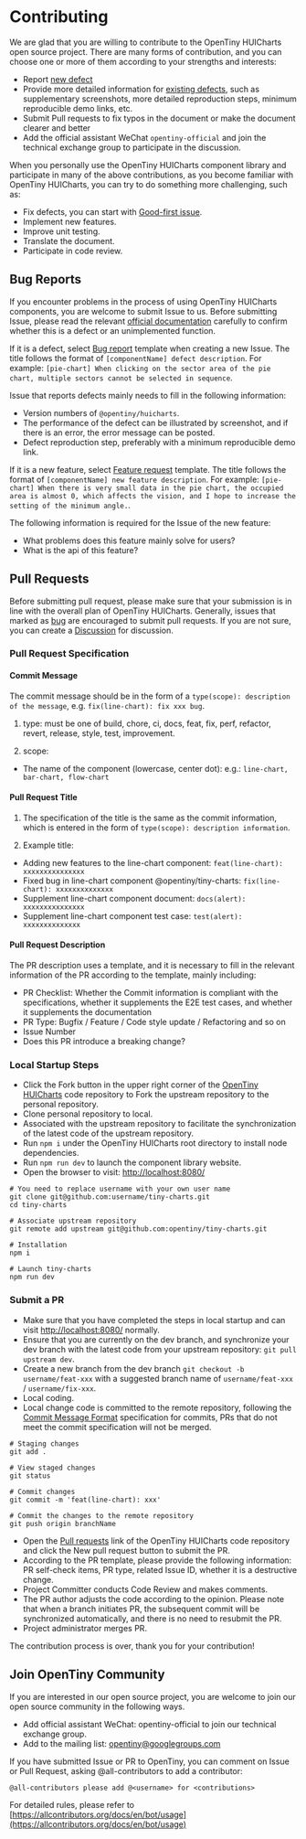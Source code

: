 # Contributing

We are glad that you are willing to contribute to the OpenTiny HUICharts open source project. There are many forms of contribution, and you can choose one or more of them according to your strengths and interests:

- Report [new defect](https://github.com/opentiny/tiny-charts/issues/new?template=bug-report.yml)
- Provide more detailed information for [existing defects](https://github.com/opentiny/tiny-charts/labels/bug), such as supplementary screenshots, more detailed reproduction steps, minimum reproducible demo links, etc.
- Submit Pull requests to fix typos in the document or make the document clearer and better
- Add the official assistant WeChat `opentiny-official` and join the technical exchange group to participate in the discussion.

When you personally use the OpenTiny HUICharts component library and participate in many of the above contributions, as you become familiar with OpenTiny HUICharts, you can try to do something more challenging, such as:

- Fix defects, you can start with [Good-first issue](https://github.com/opentiny/tiny-charts/labels/good%20first%20issue).
- Implement new features.
- Improve unit testing.
- Translate the document.
- Participate in code review.

## Bug Reports

If you encounter problems in the process of using OpenTiny HUICharts components, you are welcome to submit Issue to us. Before submitting Issue, please read the relevant [official documentation](https://opentiny.design) carefully to confirm whether this is a defect or an unimplemented function.

If it is a defect, select [Bug report](https://github.com/opentiny/tiny-charts/issues/new?template=bug-report.yml) template when creating a new Issue. The title follows the format of `[componentName] defect description`. For example: `[pie-chart] When clicking on the sector area of the pie chart, multiple sectors cannot be selected in sequence`.

Issue that reports defects mainly needs to fill in the following information:

- Version numbers of `@opentiny/huicharts`.
- The performance of the defect can be illustrated by screenshot, and if there is an error, the error message can be posted.
- Defect reproduction step, preferably with a minimum reproducible demo link.

If it is a new feature, select [Feature request](https://github.com/opentiny/tiny-charts/issues/new?template=feature-request.yml) template. The title follows the format of `[componentName] new feature description`. For example: `[pie-chart] When there is very small data in the pie chart, the occupied area is almost 0, which affects the vision, and I hope to increase the setting of the minimum angle.`.

The following information is required for the Issue of the new feature:

- What problems does this feature mainly solve for users?
- What is the api of this feature?

## Pull Requests

Before submitting pull request, please make sure that your submission is in line with the overall plan of OpenTiny HUICharts. Generally, issues that marked as [bug](https://github.com/opentiny/tiny-charts/labels/bug) are encouraged to submit pull requests. If you are not sure, you can create a [Discussion](https://github.com/opentiny/tiny-charts/discussions) for discussion.

### Pull Request Specification

#### Commit Message

The commit message should be in the form of a `type(scope): description of the message`, e.g. `fix(line-chart): fix xxx bug`.

1. type: must be one of build, chore, ci, docs, feat, fix, perf, refactor, revert, release, style, test, improvement.

2. scope:

- The name of the component (lowercase, center dot): e.g.: `line-chart, bar-chart, flow-chart`

#### Pull Request Title

1. The specification of the title is the same as the commit information, which is entered in the form of `type(scope): description information`.

2. Example title:

- Adding new features to the line-chart component:  `feat(line-chart): xxxxxxxxxxxxxxx`
- Fixed bug in line-chart component @opentiny/tiny-charts: `fix(line-chart): xxxxxxxxxxxxxx`
- Supplement line-chart component document: `docs(alert): xxxxxxxxxxxxxxx`
- Supplement line-chart component test case: `test(alert): xxxxxxxxxxxxxx`

#### Pull Request Description

The PR description uses a template, and it is necessary to fill in the relevant information of the PR according to the template, mainly including:

- PR Checklist: Whether the Commit information is compliant with the specifications, whether it supplements the E2E test cases, and whether it supplements the documentation
- PR Type: Bugfix / Feature / Code style update / Refactoring and so on
- Issue Number
- Does this PR introduce a breaking change?

### Local Startup Steps

- Click the Fork button in the upper right corner of the [OpenTiny HUICharts](https://github.com/opentiny/tiny-charts) code repository to Fork the upstream repository to the personal repository.
- Clone personal repository to local.
- Associated with the upstream repository to facilitate the synchronization of the latest code of the upstream repository.
- Run `npm i` under the OpenTiny HUICharts root directory to install node dependencies.
- Run `npm run dev` to launch the component library website.
- Open the browser to visit: [http://localhost:8080/](http://localhost:8080/)

```shell
# You need to replace username with your own user name
git clone git@github.com:username/tiny-charts.git
cd tiny-charts

# Associate upstream repository
git remote add upstream git@github.com:opentiny/tiny-charts.git

# Installation
npm i

# Launch tiny-charts
npm run dev
```

### Submit a PR

- Make sure that you have completed the steps in local startup and can visit [http://localhost:8080/](http://localhost:8080/) normally.
- Ensure that you are currently on the dev branch, and synchronize your dev branch with the latest code from your upstream repository: `git pull upstream dev`.
- Create a new branch from the dev branch `git checkout -b username/feat-xxx` with a suggested branch name of `username/feat-xxx` / `username/fix-xxx`.
- Local coding.
- Local change code is committed to the remote repository, following the [Commit Message Format](https://www.conventionalcommits.org/zh-hans/v1.0.0/) specification for commits, PRs that do not meet the commit specification will not be merged.
```shell
# Staging changes
git add .

# View staged changes
git status

# Commit changes
git commit -m 'feat(line-chart): xxx'

# Commit the changes to the remote repository
git push origin branchName
``` 
- Open the [Pull requests](https://github.com/opentiny/tiny-charts/pulls) link of the OpenTiny HUICharts code repository and click the New pull request button to submit the PR.
- According to the PR template, please provide the following information: PR self-check items, PR type, related Issue ID, whether it is a destructive change.
- Project Committer conducts Code Review and makes comments.
- The PR author adjusts the code according to the opinion. Please note that when a branch initiates PR, the subsequent commit will be synchronized automatically, and there is no need to resubmit the PR.
- Project administrator merges PR.

The contribution process is over, thank you for your contribution!

## Join OpenTiny Community

If you are interested in our open source project, you are welcome to join our open source community in the following ways.

- Add official assistant WeChat: opentiny-official to join our technical exchange group.
- Add to the mailing list: <opentiny@googlegroups.com>

If you have submitted Issue or PR to OpenTiny, you can comment on Issue or Pull Request, asking @all-contributors to add a contributor:

```
@all-contributors please add @<username> for <contributions>
```

For detailed rules, please refer to [https://allcontributors.org/docs/en/bot/usage](https://allcontributors.org/docs/en/bot/usage)
